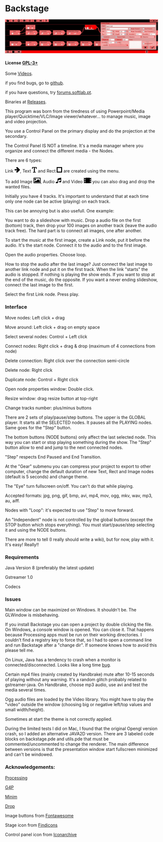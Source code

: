 # Backstage

![Screenshot](screenshot.jpg)

#### License [GPL-3+](LICENSE)

Some [Videos](https://www.youtube.com/channel/UCQ6gAS_r49hooE0dBdEfLDw).

if you find bugs, go to [github](https://github.com/linux-man/backstage/issues).

if you have questions, try [forums.softlab.pt](http://forums.softlab.pt).

Binaries at [Releases](https://github.com/linux-man/backstage/releases).

This program was born from the tiredness of using Powerpoint/Media player/Quicktime/VLC/Image viewer/whatever... to manage music, image and video projection.

You use a Control Panel on the primary display and do the projection at the secondary.

The Control Panel IS NOT a timeline. It's a media manager where you organize and connect the different media - the Nodes.

There are 6 types:

Link ![Arrow](backstage/data/link.png), Text ![T](backstage/data/text.png) and Rect ![Square](backstage/data/rect.png) are created using the menu.

To add Image ![Image](backstage/data/picture.png), Audio ![Audio](backstage/data/audio.png) and Video ![Video](backstage/data/media.png) you can also drag and drop the wanted files.

Initially you have 4 tracks. It's important to understand that at each time only one node can be active (playing) on each track.

This can be annoying but is also usefull. One example:

You want to do a slideshow with music. Drop a audio file on the first (bottom) track, then drop your 100 images on another track (leave the audio track free). The hard part is to connect all images, one after another.

To start the music at the first image, create a Link node, put it before the audio. It's the start node. Connect it to the audio and to the first image.

Open the audio properties. Choose loop.

How to stop the audio after the last image? Just connect the last image to another link node and put it on the first track. When the link "starts" the audio is stopped. If nothing is playing the show ends. If you want to stop at the end of the music, do the opposite. If you want a never ending slideshow, connect the last image to the first.

Select the first Link node. Press play.

### Interface

Move nodes: Left click + drag

Move around: Left click + drag on empty space

Select several nodes: Control + Left click

Connect nodes: Right click + drag & drop (maximum of 4 connections from node)

Delete connection: Right click over the connection semi-circle

Delete node: Right click

Duplicate node: Control + Right click

Open node properties window: Double click.

Resize window: drag resize button at top-right

Change tracks number: plus/minus buttons

There are 2 sets of play/pause/step buttons. The upper is the GLOBAL player. It starts all the SELECTED nodes. It pauses all the PLAYING nodes. Same goes for the "Step" button.

The bottom buttons (NODE buttons) only affect the last selected node. This way you can start or stop playing something during the show. The "Step" button allow to end and jump to the next connected nodes.

"Step" respects End Paused and End Transition.

At the "Gear" submenu you can compress your project to export to other computer, change the default duration of new Text, Rect and Image nodes (default is 5 seconds) and change theme.

The "Eye" turn fullscreen on/off. You can't do that while playing.

Accepted formats: jpg, png, gif, bmp, avi, mp4, mov, ogg, mkv, wav, mp3, au, aiff.

Nodes with "Loop": it's expected to use "Step" to move forward.

An "Independent" node is not controlled by the global buttons (except the STOP button which stops everything). You must start/pause/step selecting it and using the NODE buttons.

There are more to tell (I really should write a wiki), but for now, play with it. It's easy! Really!!

### Requirements

Java Version 8 (preferably the latest update)

Gstreamer 1.0

Codecs

### Issues

Main window can be maximized on Windows. It shouldn't be. The GLWindow is misbehaving.

If you install Backstage you can open a project by double clicking the file. On Windows, a console window is opened. You can close it. That happens because Processing apps must be run on their working directories. I couldn't find a registry key to force that, so I had to open a command line and run Backstage after a "change dir". If someone knows how to avoid this please tell me.

On Linux, Java has a tendency to crash when a monitor is connected/disconnected. Looks like a long time [bug](https://www.google.pt/search?q=sun.awt.image.BufImgSurfaceData+cannot+be+cast+to+sun.java2d.xr.XRSurfaceData).

Certain mp4 files (mainly created by Handbrake) mute after 10-15 seconds of playing without any warning. It's a random glitch probably related to gstreamer-java. On Handbrake, choose mp3 audio, use avi and test the media several times.

Ogg audio files are loaded by the Video library. You might have to play the "video" outside the window (choosing big or negative left/top values and small width/height).

Sometimes at start the theme is not correctly applied.

During the limited tests I did on Mac, I found that the original Opengl version crash, so I added an alternative JAVA2D version.
There are 3 labeled code blocks on backstage.pde and utils.pde that must be commented/uncommented to change the renderer.
The main difference between versions is that the presentation window start fullscreen minimized and can't be windowed.

### Acknowledgements:

[Processing](https://processing.org/)

[G4P](http://www.lagers.org.uk/g4p/)

[Minim](http://code.compartmental.net/tools/minim/)

[Drop](http://transfluxus.github.io/drop/)

Image buttons from [Fontawesome](http://fontawesome.io/)

Stage icon from [Findicons](http://findicons.com)

Control panel icon from [Iconarchive](http://www.iconarchive.com)
